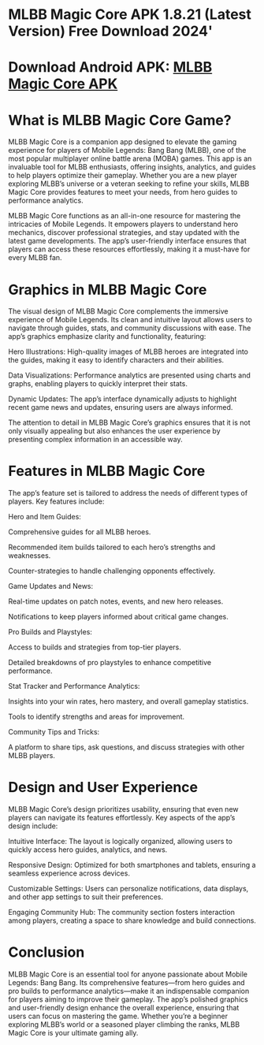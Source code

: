 # MLBB Magic Core APK 1.8.21 (Latest Version) Free Download 2024'
# Download Android APK: [MLBB Magic Core APK](https://apkhihe.net/mlbb-magic-core/)
# What is MLBB Magic Core Game?

MLBB Magic Core is a companion app designed to elevate the gaming experience for players of Mobile Legends: Bang Bang (MLBB), one of the most popular multiplayer online battle arena (MOBA) games. This app is an invaluable tool for MLBB enthusiasts, offering insights, analytics, and guides to help players optimize their gameplay. Whether you are a new player exploring MLBB’s universe or a veteran seeking to refine your skills, MLBB Magic Core provides features to meet your needs, from hero guides to performance analytics.

MLBB Magic Core functions as an all-in-one resource for mastering the intricacies of Mobile Legends. It empowers players to understand hero mechanics, discover professional strategies, and stay updated with the latest game developments. The app’s user-friendly interface ensures that players can access these resources effortlessly, making it a must-have for every MLBB fan.

# Graphics in MLBB Magic Core

The visual design of MLBB Magic Core complements the immersive experience of Mobile Legends. Its clean and intuitive layout allows users to navigate through guides, stats, and community discussions with ease. The app’s graphics emphasize clarity and functionality, featuring:

Hero Illustrations: High-quality images of MLBB heroes are integrated into the guides, making it easy to identify characters and their abilities.

Data Visualizations: Performance analytics are presented using charts and graphs, enabling players to quickly interpret their stats.

Dynamic Updates: The app’s interface dynamically adjusts to highlight recent game news and updates, ensuring users are always informed.

The attention to detail in MLBB Magic Core’s graphics ensures that it is not only visually appealing but also enhances the user experience by presenting complex information in an accessible way.

# Features in MLBB Magic Core

The app’s feature set is tailored to address the needs of different types of players. Key features include:

Hero and Item Guides:

Comprehensive guides for all MLBB heroes.

Recommended item builds tailored to each hero’s strengths and weaknesses.

Counter-strategies to handle challenging opponents effectively.

Game Updates and News:

Real-time updates on patch notes, events, and new hero releases.

Notifications to keep players informed about critical game changes.

Pro Builds and Playstyles:

Access to builds and strategies from top-tier players.

Detailed breakdowns of pro playstyles to enhance competitive performance.

Stat Tracker and Performance Analytics:

Insights into your win rates, hero mastery, and overall gameplay statistics.

Tools to identify strengths and areas for improvement.

Community Tips and Tricks:

A platform to share tips, ask questions, and discuss strategies with other MLBB players.

# Design and User Experience

MLBB Magic Core’s design prioritizes usability, ensuring that even new players can navigate its features effortlessly. Key aspects of the app’s design include:

Intuitive Interface: The layout is logically organized, allowing users to quickly access hero guides, analytics, and news.

Responsive Design: Optimized for both smartphones and tablets, ensuring a seamless experience across devices.

Customizable Settings: Users can personalize notifications, data displays, and other app settings to suit their preferences.

Engaging Community Hub: The community section fosters interaction among players, creating a space to share knowledge and build connections.

# Conclusion

MLBB Magic Core is an essential tool for anyone passionate about Mobile Legends: Bang Bang. Its comprehensive features—from hero guides and pro builds to performance analytics—make it an indispensable companion for players aiming to improve their gameplay. The app’s polished graphics and user-friendly design enhance the overall experience, ensuring that users can focus on mastering the game. Whether you’re a beginner exploring MLBB’s world or a seasoned player climbing the ranks, MLBB Magic Core is your ultimate gaming ally.
